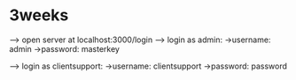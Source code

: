 # 3weeks
--> open server at localhost:3000/login
--> login as admin:
  ->username: admin
  ->password: masterkey

--> login as clientsupport:
  ->username: clientsupport
  ->password: password

